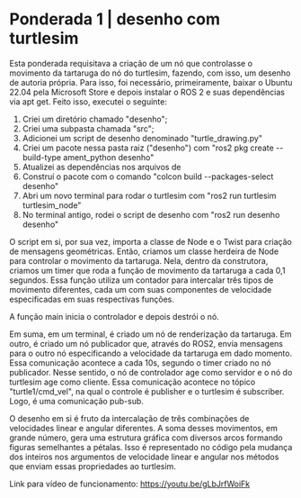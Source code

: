 # Ponderada 1 | desenho com turtlesim

Esta ponderada requisitava a criação de um nó que controlasse o movimento da tartaruga do nó do turtlesim, fazendo, com isso, um desenho de autoria própria. Para isso, foi necessário, primeiramente, baixar o Ubuntu 22.04 pela Microsoft Store e depois instalar o ROS 2 e suas dependências via apt get. Feito isso, executei o seguinte:

1. Criei um diretório chamado "desenho";
2. Criei uma subpasta chamada "src";
3. Adicionei um script de desenho denominado "turtle_drawing.py"
4. Criei um pacote nessa pasta raiz ("desenho") com "ros2 pkg create --build-type ament_python desenho"
5. Atualizei as dependências nos arquivos de 
6. Construí o pacote com o comando "colcon build --packages-select desenho"
7. Abri um novo terminal para rodar o turtlesim com "ros2 run turtlesim turtlesim_node"
8. No terminal antigo, rodei o script de desenho com "ros2 run desenho desenho"

O script em si, por sua vez, importa a classe de Node e o Twist para criação de mensagens geométricas. Então, criamos um classe herdeira de Node para controlar o movimento da tartaruga. Nela, dentro da construtora, criamos um timer que roda a função de movimento da tartaruga a cada 0,1 segundos. Essa função utiliza um contador para intercalar três tipos de movimento diferentes, cada um com suas componentes de velocidade especificadas em suas respectivas funções. 

A função main inicia o controlador e depois destrói o nó.

Em suma, em um terminal, é criado um nó de renderização da tartaruga. Em outro, é criado um nó publicador que, através do ROS2, envia mensagens para o outro nó especificando a velocidade da tartaruga em dado momento. Essa comunicação acontece a cada 10s, segundo o timer criado no nó publicador. Nesse sentido, o nó de controlador age como servidor e o nó do turtlesim age como cliente. Essa comunicação acontece no tópico "turtle1/cmd_vel", na qual o controle é publisher e o turtlesim é subscriber. Logo, é uma comunicação pub-sub.

O desenho em si é fruto da intercalação de três combinações de velocidades linear e angular diferentes. A soma desses movimentos, em grande número, gera uma estrutura gráfica com diversos arcos formando figuras semelhantes a pétalas. Isso é representado no código pela mudança dos inteiros nos argumentos de velocidade linear e angular nos métodos que enviam essas propriedades ao turtlesim.

Link para vídeo de funcionamento: https://youtu.be/gLbJrfWoiFk
